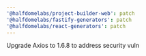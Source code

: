 ```yaml
---
'@halfdomelabs/project-builder-web': patch
'@halfdomelabs/fastify-generators': patch
'@halfdomelabs/react-generators': patch
---
```


Upgrade Axios to 1.6.8 to address security vuln
